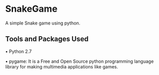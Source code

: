 # SnakeGame
A simple Snake game using python.

## Tools and Packages Used
  •	Python 2.7
  
  • pygame:  It is a Free and Open Source python programming language library for making multimedia applications like games. 
  
